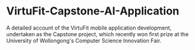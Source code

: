 # VirtuFit-Capstone-AI-Application
A detailed account of the VirtuFit mobile application development, undertaken as the Capstone project, which recently won first prize at the University of Wollongong's Computer Science Innovation Fair.
